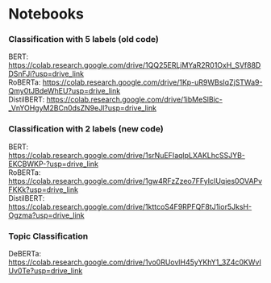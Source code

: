 # Notebooks

### Classification with 5 labels (old code)
BERT: https://colab.research.google.com/drive/1QQ25ERLjMYaR2R01OxH_SVf88DDSnFJi?usp=drive_link  
RoBERTa: https://colab.research.google.com/drive/1Kp-uR9WBsIqZjSTWa9-Qmy0tJBdeWhEU?usp=drive_link  
DistilBERT: https://colab.research.google.com/drive/1ibMeSlBic-_VnYOHgyM2BCn0dsZN9eJl?usp=drive_link  

### Classification with 2 labels (new code)
BERT: https://colab.research.google.com/drive/1srNuEFIaqlpLXAKLhcSSJYB-EKCBWKP-?usp=drive_link  
RoBERTa: https://colab.research.google.com/drive/1gw4RFzZzeo7FFyIcIUqies0OVAPvFKKk?usp=drive_link  
DistilBERT: https://colab.research.google.com/drive/1kttcoS4F9RPFQF8tJ1ior5JksH-Ogzma?usp=drive_link  

### Topic Classification
DeBERTa: https://colab.research.google.com/drive/1vo0RUovlH45yYKhY1_3Z4c0KWvIUv0Te?usp=drive_link  
